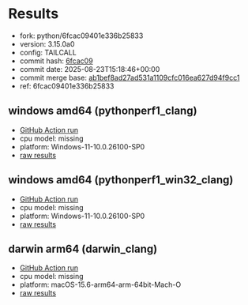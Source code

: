 # Results

- fork: python/6fcac09401e336b25833
- version: 3.15.0a0
- config: TAILCALL
- commit hash: [6fcac09](https://github.com/python/cpython/commit/6fcac09)
- commit date: 2025-08-23T15:18:46+00:00
- commit merge base: [ab1bef8ad27ad531a1109cfc016ea627d94f9cc1](https://github.com/python/cpython/commit/ab1bef8ad27ad531a1109cfc016ea627d94f9cc1)
- ref: 6fcac09401e336b25833

## windows amd64 (pythonperf1_clang)

- [GitHub Action run](https://github.com/faster-cpython/benchmarking/actions/runs/17181621677)
- cpu model: missing
- platform: Windows-11-10.0.26100-SP0
- [raw results](bm-20250823-pythonperf1_clang-amd64-python-6fcac09401e336b25833-3.15.0a0-6fcac09.json)

## windows amd64 (pythonperf1_win32_clang)

- [GitHub Action run](https://github.com/faster-cpython/benchmarking/actions/runs/17181621677)
- cpu model: missing
- platform: Windows-11-10.0.26100-SP0
- [raw results](bm-20250823-pythonperf1_win32_clang-amd64-python-6fcac09401e336b25833-3.15.0a0-6fcac09.json)

## darwin arm64 (darwin_clang)

- [GitHub Action run](https://github.com/faster-cpython/benchmarking/actions/runs/17181621677)
- cpu model: missing
- platform: macOS-15.6-arm64-arm-64bit-Mach-O
- [raw results](bm-20250823-darwin_clang-arm64-python-6fcac09401e336b25833-3.15.0a0-6fcac09.json)

